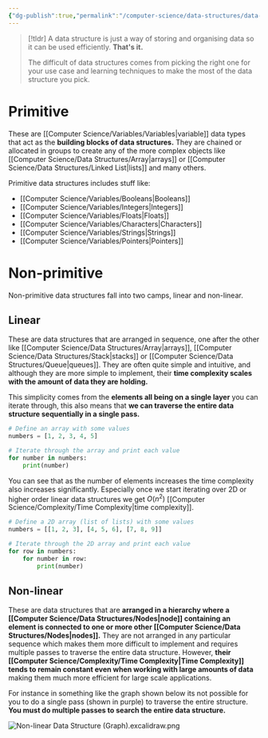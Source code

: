 ```yaml
---
{"dg-publish":true,"permalink":"/computer-science/data-structures/data-structures/","tags":["beginner","unfinished"],"noteIcon":"1"}
---
```



> [!tldr]
> A data structure is just a way of storing and organising data so it can be used efficiently. **That's it.**
> 
> The difficult of data structures comes from picking the right one for your use case and learning techniques to make the most of the data structure you pick.

# Primitive

These are [[Computer Science/Variables/Variables\|variable]] data types that act as the **building blocks of data structures.** They are chained or allocated in groups to create any of the more complex objects like [[Computer Science/Data Structures/Array\|arrays]] or [[Computer Science/Data Structures/Linked List\|lists]] and many others.

Primitive data structures includes stuff like:
- [[Computer Science/Variables/Booleans\|Booleans]]
- [[Computer Science/Variables/Integers\|Integers]]
- [[Computer Science/Variables/Floats\|Floats]]
- [[Computer Science/Variables/Characters\|Characters]]
- [[Computer Science/Variables/Strings\|Strings]]
- [[Computer Science/Variables/Pointers\|Pointers]]

# Non-primitive

Non-primitive data structures fall into two camps, linear and non-linear.
## Linear

These are data structures that are arranged in sequence, one after the other like [[Computer Science/Data Structures/Array\|arrays]], [[Computer Science/Data Structures/Stack\|stacks]] or [[Computer Science/Data Structures/Queue\|queues]]. They are often quite simple and intuitive, and although they are more simple to implement, their **time complexity scales with the amount of data they are holding.**

This simplicity comes from the **elements all being on a single layer** you can iterate through, this also means that **we can traverse the entire data structure sequentially in a single pass.**

```python
# Define an array with some values
numbers = [1, 2, 3, 4, 5]

# Iterate through the array and print each value
for number in numbers:
    print(number)
```

You can see that as the number of elements increases the time complexity also increases significantly. Especially once we start iterating over 2D or higher order linear data structures we get $O(n^{2})$ [[Computer Science/Complexity/Time Complexity\|time complexity]].

```python
# Define a 2D array (list of lists) with some values
numbers = [[1, 2, 3], [4, 5, 6], [7, 8, 9]]

# Iterate through the 2D array and print each value
for row in numbers:
    for number in row:
        print(number)

```

## Non-linear

These are data structures that are **arranged in a hierarchy where a [[Computer Science/Data Structures/Nodes\|node]] containing an element is connected to one or more other [[Computer Science/Data Structures/Nodes\|nodes]].** They are not arranged in any particular sequence which makes them more difficult to implement and requires multiple passes to traverse the entire data structure. However, **their [[Computer Science/Complexity/Time Complexity\|Time Complexity]] tends to remain constant even when working with large amounts of data** making them much more efficient for large scale applications.

For instance in something like the graph shown below its not possible for you to do a single pass (shown in purple) to traverse the entire structure. **You must do multiple passes to search the entire data structure.**

![Non-linear Data Structure (Graph).excalidraw.png](/img/user/Excalidraw/Data%20Structures/Non-linear%20Data%20Structure%20(Graph).excalidraw.png)